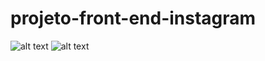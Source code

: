 # projeto-front-end-instagram
![alt text](https://mir-s3-cdn-cf.behance.net/project_modules/1400/9a1c1f109249217.5fcfae71ae5d0.png) 
![alt text](https://mir-s3-cdn-cf.behance.net/project_modules/max_1200/84f9f9109249217.5fcfae71adf32.png)
